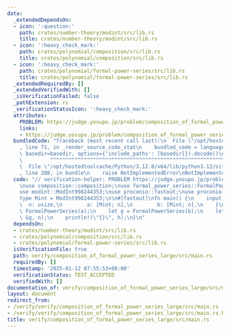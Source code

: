```yaml
---
data:
  _extendedDependsOn:
  - icon: ':question:'
    path: crates/number-theory/modint/src/lib.rs
    title: crates/number-theory/modint/src/lib.rs
  - icon: ':heavy_check_mark:'
    path: crates/polynomial/composition/src/lib.rs
    title: crates/polynomial/composition/src/lib.rs
  - icon: ':heavy_check_mark:'
    path: crates/polynomial/formal-power-series/src/lib.rs
    title: crates/polynomial/formal-power-series/src/lib.rs
  _extendedRequiredBy: []
  _extendedVerifiedWith: []
  _isVerificationFailed: false
  _pathExtension: rs
  _verificationStatusIcon: ':heavy_check_mark:'
  attributes:
    PROBLEM: https://judge.yosupo.jp/problem/composition_of_formal_power_series_large
    links:
    - https://judge.yosupo.jp/problem/composition_of_formal_power_series_large
  bundledCode: "Traceback (most recent call last):\n  File \"/opt/hostedtoolcache/Python/3.12.8/x64/lib/python3.12/site-packages/onlinejudge_verify/documentation/build.py\"\
    , line 71, in _render_source_code_stat\n    bundled_code = language.bundle(stat.path,\
    \ basedir=basedir, options={'include_paths': [basedir]}).decode()\n          \
    \         ^^^^^^^^^^^^^^^^^^^^^^^^^^^^^^^^^^^^^^^^^^^^^^^^^^^^^^^^^^^^^^^^^^^^^^^^^^^^^^^^^\n\
    \  File \"/opt/hostedtoolcache/Python/3.12.8/x64/lib/python3.12/site-packages/onlinejudge_verify/languages/rust.py\"\
    , line 288, in bundle\n    raise NotImplementedError\nNotImplementedError\n"
  code: "// verification-helper: PROBLEM https://judge.yosupo.jp/problem/composition_of_formal_power_series_large\n\
    \nuse composition::composition;\nuse formal_power_series::FormalPowerSeries;\n\
    use modint::ModInt998244353;\nuse proconio::fastout;\nuse proconio::input;\n\n\
    type Mint = ModInt998244353;\n\n#[fastout]\nfn main() {\n    input! {\n      \
    \  n: usize,\n        a: [Mint; n],\n        b: [Mint; n],\n    }\n    let f =\
    \ FormalPowerSeries(a);\n    let g = FormalPowerSeries(b);\n    let h = composition(&f,\
    \ &g, n);\n    println!(\"{}\", h);\n}\n"
  dependsOn:
  - crates/number-theory/modint/src/lib.rs
  - crates/polynomial/composition/src/lib.rs
  - crates/polynomial/formal-power-series/src/lib.rs
  isVerificationFile: true
  path: verify/composition_of_formal_power_series_large/src/main.rs
  requiredBy: []
  timestamp: '2025-01-12 07:55:53+00:00'
  verificationStatus: TEST_ACCEPTED
  verifiedWith: []
documentation_of: verify/composition_of_formal_power_series_large/src/main.rs
layout: document
redirect_from:
- /verify/verify/composition_of_formal_power_series_large/src/main.rs
- /verify/verify/composition_of_formal_power_series_large/src/main.rs.html
title: verify/composition_of_formal_power_series_large/src/main.rs
---
```

